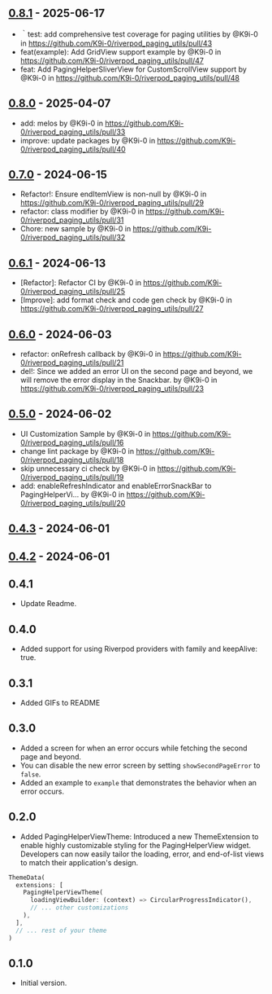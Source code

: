 ## [0.8.1](https://github.com/K9i-0/riverpod_paging_utils/compare/0.8.0...0.8.1) - 2025-06-17
- ｀test: add comprehensive test coverage for paging utilities by @K9i-0 in https://github.com/K9i-0/riverpod_paging_utils/pull/43
- feat(example): Add GridView support example by @K9i-0 in https://github.com/K9i-0/riverpod_paging_utils/pull/47
- feat: Add PagingHelperSliverView for CustomScrollView support by @K9i-0 in https://github.com/K9i-0/riverpod_paging_utils/pull/48

## [0.8.0](https://github.com/K9i-0/riverpod_paging_utils/compare/0.7.0...0.8.0) - 2025-04-07

- add: melos by @K9i-0 in <https://github.com/K9i-0/riverpod_paging_utils/pull/33>
- improve: update packages by @K9i-0 in <https://github.com/K9i-0/riverpod_paging_utils/pull/40>

## [0.7.0](https://github.com/K9i-0/riverpod_paging_utils/compare/0.6.1...0.7.0) - 2024-06-15

- Refactor!: Ensure endItemView is non-null by @K9i-0 in <https://github.com/K9i-0/riverpod_paging_utils/pull/29>
- refactor: class modifier by @K9i-0 in <https://github.com/K9i-0/riverpod_paging_utils/pull/31>
- Chore: new sample by @K9i-0 in <https://github.com/K9i-0/riverpod_paging_utils/pull/32>

## [0.6.1](https://github.com/K9i-0/riverpod_paging_utils/compare/0.6.0...0.6.1) - 2024-06-13

- [Refactor]: Refactor CI by @K9i-0 in <https://github.com/K9i-0/riverpod_paging_utils/pull/25>
- [Improve]: add format check and code gen check by @K9i-0 in <https://github.com/K9i-0/riverpod_paging_utils/pull/27>

## [0.6.0](https://github.com/K9i-0/riverpod_paging_utils/compare/0.5.0...0.6.0) - 2024-06-03

- refactor: onRefresh callback by @K9i-0 in <https://github.com/K9i-0/riverpod_paging_utils/pull/21>
- del!: Since we added an error UI on the second page and beyond, we will remove the error display in the Snackbar. by @K9i-0 in <https://github.com/K9i-0/riverpod_paging_utils/pull/23>

## [0.5.0](https://github.com/K9i-0/riverpod_paging_utils/compare/0.4.3...0.5.0) - 2024-06-02

- UI Customization Sample by @K9i-0 in <https://github.com/K9i-0/riverpod_paging_utils/pull/16>
- change lint package by @K9i-0 in <https://github.com/K9i-0/riverpod_paging_utils/pull/18>
- skip unnecessary ci check by @K9i-0 in <https://github.com/K9i-0/riverpod_paging_utils/pull/19>
- add: enableRefreshIndicator and enableErrorSnackBar to PagingHelperVi… by @K9i-0 in <https://github.com/K9i-0/riverpod_paging_utils/pull/20>

## [0.4.3](https://github.com/K9i-0/riverpod_paging_utils/compare/0.4.2...0.4.3) - 2024-06-01

## [0.4.2](https://github.com/K9i-0/riverpod_paging_utils/compare/0.4.1...0.4.2) - 2024-06-01

## 0.4.1

- Update Readme.

## 0.4.0

- Added support for using Riverpod providers with family and keepAlive: true.

## 0.3.1

- Added GIFs to README

## 0.3.0

- Added a screen for when an error occurs while fetching the second page and beyond.
- You can disable the new error screen by setting `showSecondPageError` to `false`.
- Added an example to `example` that demonstrates the behavior when an error occurs.

## 0.2.0

- Added PagingHelperViewTheme: Introduced a new ThemeExtension to enable highly customizable styling for the PagingHelperView widget. Developers can now easily tailor the loading, error, and end-of-list views to match their application's design.

```dart
ThemeData(
  extensions: [
    PagingHelperViewTheme(
      loadingViewBuilder: (context) => CircularProgressIndicator(),
      // ... other customizations
    ),
  ],
  // ... rest of your theme
)
```

## 0.1.0

- Initial version.
